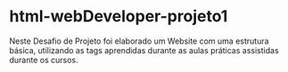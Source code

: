 # html-webDeveloper-projeto1
Neste Desafio de Projeto foi elaborado um Website com uma estrutura básica, utilizando as tags aprendidas durante as aulas práticas assistidas durante os cursos.
